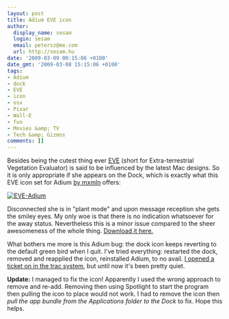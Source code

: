 ```yaml
---
layout: post
title: Adium EVE icon
author:
  display_name: sesam
  login: sesam
  email: petersz@me.com
  url: http://sesam.hu
date: '2009-03-09 00:15:06 +0100'
date_gmt: '2009-03-08 15:15:06 +0100'
tags:
- Adium
- dock
- EVE
- icon
- osx
- Pixar
- Wall-E
- fun
- Movies &amp; TV
- Tech &amp; Gizmos
comments: []
---
```


Besides being the cutest thing ever [EVE](http://www.imdb.com/character/ch0089609) (short for Extra-terrestrial Vegetation Evaluator) is said to be influenced by the latest Mac designs. So it is only appropriate if she appears on the Dock, which is exactly what this EVE icon set for Adium [by mxmln](http://mxmln.blogspot.com/2008/04/wall-e-eve-adium-icon.html) offers:

[![EVE-Adium](http://img.skitch.com/20090308-ft5rnw6s7wqduuk139ugjt4dpf.png)](http://www.adiumxtras.com/index.php?a=xtras&xtra_id=5446)

Disconnected she is in "plant mode" and upon message reception she gets the smiley eyes. My only woe is that there is no indication whatsoever for the away status. Nevertheless this is a minor issue compared to the sheer awesomeness of the whole thing. [Download it here.](http://www.adiumxtras.com/index.php?a=xtras&xtra_id=5446)

What bothers me more is this Adium bug: the dock icon keeps reverting to the default green bird when I quit. I've tried everything: restarted the dock, removed and reapplied the icon, reinstalled Adium, to no avail. [I opened a ticket on in the trac system](http://trac.adiumx.com/ticket/11760), but until now it's been pretty quiet.

**Update:** I managed to fix the icon! Apparently I used the wrong approach to remove and re-add. Removing then using Spotlight to start the program then pulling the icon to place would not work. I had to remove the icon then _pull the app bundle from the Applications folder to the Dock_ to fix. Hope this helps.
